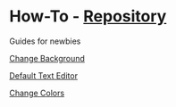 # How-To  -  [Repository](https://github.com/xcruxiex/How-To)
Guides for newbies

[Change Background](https://xcruxiex.github.io/How-To/Change-Background)

[Default Text Editor](https://xcruxiex.github.io/How-To/Default-Text-Editor)

[Change Colors](https://xcruxiex.github.io/How-To/Change-Colors)
